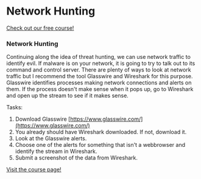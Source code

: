 # Network Hunting

[Check out our free course!](https://academy.hoppersroppers.org/mod/page/view.php?id=923)

### Network Hunting

Continuing along the idea of threat hunting, we can use network traffic to identify evil.
If malware is on your network, it is going to try to talk out to its command and control server. There are plenty of ways to look at network traffic but I recommend the tool Glasswire and Wireshark for this purpose. Glasswire identifies processes making network connections and alerts on them. If the process doesn't make sense when it pops up, go to Wireshark and open up the stream to see if it makes sense.

Tasks:

1. Download Glasswire [https://www.glasswire.com/](https://www.glasswire.com/)
2. You already should have Wireshark downloaded. If not, download it.
3. Look at the Glasswire alerts. 
4. Choose one of the alerts for something that isn't a webbrowser and identify the stream in Wireshark.
5. Submit a screenshot of the data from Wireshark.

[Visit the course page!](https://academy.hoppersroppers.org/mod/assign/view.php?id=923)
 